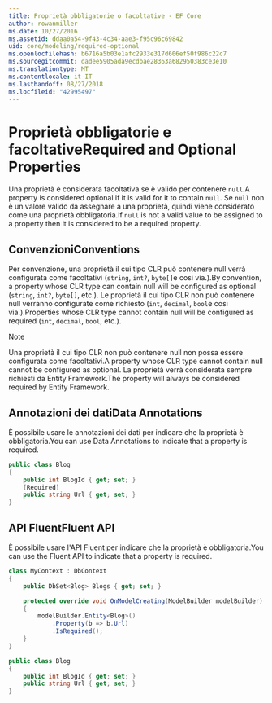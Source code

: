 ```yaml
---
title: Proprietà obbligatorie o facoltative - EF Core
author: rowanmiller
ms.date: 10/27/2016
ms.assetid: ddaa0a54-9f43-4c34-aae3-f95c96c69842
uid: core/modeling/required-optional
ms.openlocfilehash: b6716a5b03e1afc2933e317d606ef50f986c22c7
ms.sourcegitcommit: dadee5905ada9ecdbae28363a682950383ce3e10
ms.translationtype: MT
ms.contentlocale: it-IT
ms.lasthandoff: 08/27/2018
ms.locfileid: "42995497"
---
```

# <a name="required-and-optional-properties"></a><span data-ttu-id="c0ca0-102">Proprietà obbligatorie e facoltative</span><span class="sxs-lookup"><span data-stu-id="c0ca0-102">Required and Optional Properties</span></span>

<span data-ttu-id="c0ca0-103">Una proprietà è considerata facoltativa se è valido per contenere `null`.</span><span class="sxs-lookup"><span data-stu-id="c0ca0-103">A property is considered optional if it is valid for it to contain `null`.</span></span> <span data-ttu-id="c0ca0-104">Se `null` non è un valore valido da assegnare a una proprietà, quindi viene considerato come una proprietà obbligatoria.</span><span class="sxs-lookup"><span data-stu-id="c0ca0-104">If `null` is not a valid value to be assigned to a property then it is considered to be a required property.</span></span>

## <a name="conventions"></a><span data-ttu-id="c0ca0-105">Convenzioni</span><span class="sxs-lookup"><span data-stu-id="c0ca0-105">Conventions</span></span>

<span data-ttu-id="c0ca0-106">Per convenzione, una proprietà il cui tipo CLR può contenere null verrà configurata come facoltativi (`string`, `int?`, `byte[]`e così via.).</span><span class="sxs-lookup"><span data-stu-id="c0ca0-106">By convention, a property whose CLR type can contain null will be configured as optional (`string`, `int?`, `byte[]`, etc.).</span></span> <span data-ttu-id="c0ca0-107">Le proprietà il cui tipo CLR non può contenere null verranno configurate come richiesto (`int`, `decimal`, `bool`e così via.).</span><span class="sxs-lookup"><span data-stu-id="c0ca0-107">Properties whose CLR type cannot contain null will be configured as required (`int`, `decimal`, `bool`, etc.).</span></span>

> [!NOTE]  
> <span data-ttu-id="c0ca0-108">Una proprietà il cui tipo CLR non può contenere null non possa essere configurata come facoltativi.</span><span class="sxs-lookup"><span data-stu-id="c0ca0-108">A property whose CLR type cannot contain null cannot be configured as optional.</span></span> <span data-ttu-id="c0ca0-109">La proprietà verrà considerata sempre richiesti da Entity Framework.</span><span class="sxs-lookup"><span data-stu-id="c0ca0-109">The property will always be considered required by Entity Framework.</span></span>

## <a name="data-annotations"></a><span data-ttu-id="c0ca0-110">Annotazioni dei dati</span><span class="sxs-lookup"><span data-stu-id="c0ca0-110">Data Annotations</span></span>

<span data-ttu-id="c0ca0-111">È possibile usare le annotazioni dei dati per indicare che la proprietà è obbligatoria.</span><span class="sxs-lookup"><span data-stu-id="c0ca0-111">You can use Data Annotations to indicate that a property is required.</span></span>

<!-- [!code-csharp[Main](samples/core/Modeling/DataAnnotations/Samples/Required.cs?highlight=4)] -->
``` csharp
public class Blog
{
    public int BlogId { get; set; }
    [Required]
    public string Url { get; set; }
}
```

## <a name="fluent-api"></a><span data-ttu-id="c0ca0-112">API Fluent</span><span class="sxs-lookup"><span data-stu-id="c0ca0-112">Fluent API</span></span>

<span data-ttu-id="c0ca0-113">È possibile usare l'API Fluent per indicare che la proprietà è obbligatoria.</span><span class="sxs-lookup"><span data-stu-id="c0ca0-113">You can use the Fluent API to indicate that a property is required.</span></span>

<!-- [!code-csharp[Main](samples/core/Modeling/FluentAPI/Samples/Required.cs?highlight=7,8,9)] -->
``` csharp
class MyContext : DbContext
{
    public DbSet<Blog> Blogs { get; set; }

    protected override void OnModelCreating(ModelBuilder modelBuilder)
    {
        modelBuilder.Entity<Blog>()
            .Property(b => b.Url)
            .IsRequired();
    }
}

public class Blog
{
    public int BlogId { get; set; }
    public string Url { get; set; }
}
```
